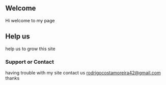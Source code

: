 ## Welcome 

Hi welcome to my page

## Help us

help us to grow this site

### Support or Contact

having trouble with my site contact us rodrigocostamoreira42@gmail.com thanks
